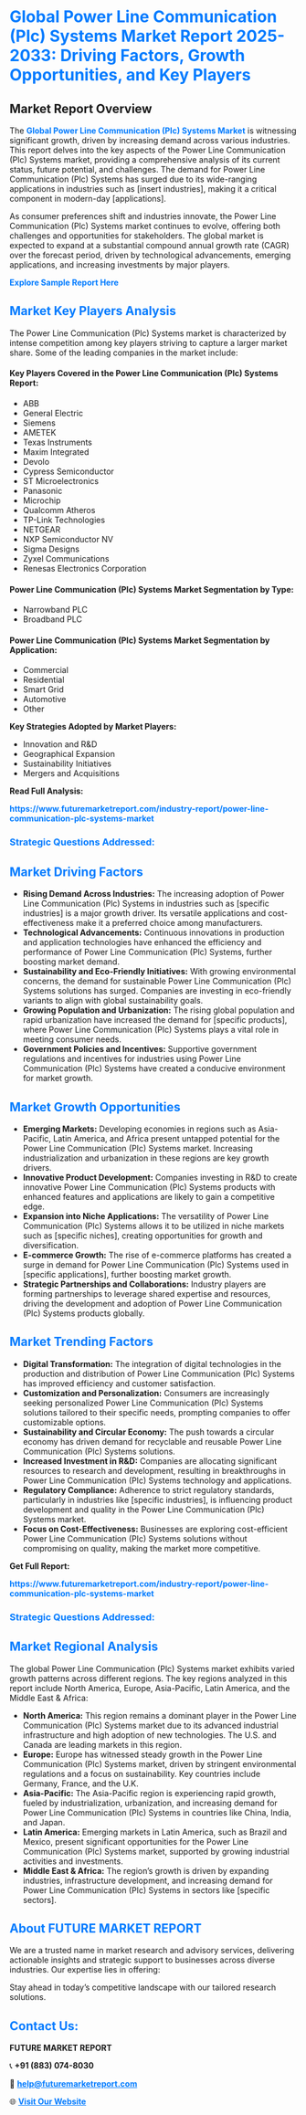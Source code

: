 <h1 style="color: #007BFF;">Global Power Line Communication (Plc) Systems Market Report 2025-2033: Driving Factors, Growth Opportunities, and Key Players</h1>

<section id="overview">
<h2>Market Report Overview</h2>
<p>The <a href="https://www.futuremarketreport.com/industry-report/power-line-communication-plc-systems-market" style="color: #007BFF; text-decoration: none;"><strong>Global Power Line Communication (Plc) Systems Market</strong></a> is witnessing significant growth, driven by increasing demand across various industries. This report delves into the key aspects of the Power Line Communication (Plc) Systems market, providing a comprehensive analysis of its current status, future potential, and challenges. The demand for Power Line Communication (Plc) Systems has surged due to its wide-ranging applications in industries such as [insert industries], making it a critical component in modern-day [applications].</p>
<p>As consumer preferences shift and industries innovate, the Power Line Communication (Plc) Systems market continues to evolve, offering both challenges and opportunities for stakeholders. The global market is expected to expand at a substantial compound annual growth rate (CAGR) over the forecast period, driven by technological advancements, emerging applications, and increasing investments by major players.</p>
</section>

<section id="overview">
<p><a href="https://www.futuremarketreport.com/request-sample/reportId=106383" style="color: #007BFF; text-decoration: none;"><strong>Explore Sample Report Here</strong></a></p>
</section>

<section id="key-players">
<h2 style="color: #007BFF;">Market Key Players Analysis</h2>
<p>The Power Line Communication (Plc) Systems market is characterized by intense competition among key players striving to capture a larger market share. Some of the leading companies in the market include:</p>
<h4>Key Players Covered in the Power Line Communication (Plc) Systems Report:</h4>
<ul><li>ABB</li><li>General Electric</li><li>Siemens</li><li>AMETEK</li><li>Texas Instruments</li><li>Maxim Integrated</li><li>Devolo</li><li>Cypress Semiconductor</li><li>ST Microelectronics</li><li>Panasonic</li><li>Microchip</li><li>Qualcomm Atheros</li><li>TP-Link Technologies</li><li>NETGEAR</li><li>NXP Semiconductor NV</li><li>Sigma Designs</li><li>Zyxel Communications</li><li>Renesas Electronics Corporation</li></ul>
<h4>Power Line Communication (Plc) Systems Market Segmentation by Type:</h4>
<ul><li>Narrowband PLC</li><li>Broadband PLC</li></ul>

<h4>Power Line Communication (Plc) Systems Market Segmentation by Application:</h4>
<ul><li>Commercial</li><li>Residential</li><li>Smart Grid</li><li>Automotive</li><li>Other</li></ul>
<p><strong>Key Strategies Adopted by Market Players:</strong></p>
<ul>
<li>Innovation and R&D</li>
<li>Geographical Expansion</li>
<li>Sustainability Initiatives</li>
<li>Mergers and Acquisitions</li>
</ul>
</section>

<section>
<p><strong>Read Full Analysis: </strong></p><a href="https://www.futuremarketreport.com/industry-report/power-line-communication-plc-systems-market" style="color: #007BFF; text-decoration: none;"><strong>https://www.futuremarketreport.com/industry-report/power-line-communication-plc-systems-market</strong></a>
<h3 style="color: #007BFF;">Strategic Questions Addressed:</h3>
</section>

<section id="driving-factors">
<h2 style="color: #007BFF;">Market Driving Factors</h2>
<ul>
<li><strong>Rising Demand Across Industries:</strong> The increasing adoption of Power Line Communication (Plc) Systems in industries such as [specific industries] is a major growth driver. Its versatile applications and cost-effectiveness make it a preferred choice among manufacturers.</li>
<li><strong>Technological Advancements:</strong> Continuous innovations in production and application technologies have enhanced the efficiency and performance of Power Line Communication (Plc) Systems, further boosting market demand.</li>
<li><strong>Sustainability and Eco-Friendly Initiatives:</strong> With growing environmental concerns, the demand for sustainable Power Line Communication (Plc) Systems solutions has surged. Companies are investing in eco-friendly variants to align with global sustainability goals.</li>
<li><strong>Growing Population and Urbanization:</strong> The rising global population and rapid urbanization have increased the demand for [specific products], where Power Line Communication (Plc) Systems plays a vital role in meeting consumer needs.</li>
<li><strong>Government Policies and Incentives:</strong> Supportive government regulations and incentives for industries using Power Line Communication (Plc) Systems have created a conducive environment for market growth.</li>
</ul>
</section>

<section id="growth-opportunities">
<h2 style="color: #007BFF;">Market Growth Opportunities</h2>
<ul>
<li><strong>Emerging Markets:</strong> Developing economies in regions such as Asia-Pacific, Latin America, and Africa present untapped potential for the Power Line Communication (Plc) Systems market. Increasing industrialization and urbanization in these regions are key growth drivers.</li>
<li><strong>Innovative Product Development:</strong> Companies investing in R&D to create innovative Power Line Communication (Plc) Systems products with enhanced features and applications are likely to gain a competitive edge.</li>
<li><strong>Expansion into Niche Applications:</strong> The versatility of Power Line Communication (Plc) Systems allows it to be utilized in niche markets such as [specific niches], creating opportunities for growth and diversification.</li>
<li><strong>E-commerce Growth:</strong> The rise of e-commerce platforms has created a surge in demand for Power Line Communication (Plc) Systems used in [specific applications], further boosting market growth.</li>
<li><strong>Strategic Partnerships and Collaborations:</strong> Industry players are forming partnerships to leverage shared expertise and resources, driving the development and adoption of Power Line Communication (Plc) Systems products globally.</li>
</ul>
</section>

<section id="trending-factors">
<h2 style="color: #007BFF;">Market Trending Factors</h2>
<ul>
<li><strong>Digital Transformation:</strong> The integration of digital technologies in the production and distribution of Power Line Communication (Plc) Systems has improved efficiency and customer satisfaction.</li>
<li><strong>Customization and Personalization:</strong> Consumers are increasingly seeking personalized Power Line Communication (Plc) Systems solutions tailored to their specific needs, prompting companies to offer customizable options.</li>
<li><strong>Sustainability and Circular Economy:</strong> The push towards a circular economy has driven demand for recyclable and reusable Power Line Communication (Plc) Systems solutions.</li>
<li><strong>Increased Investment in R&D:</strong> Companies are allocating significant resources to research and development, resulting in breakthroughs in Power Line Communication (Plc) Systems technology and applications.</li>
<li><strong>Regulatory Compliance:</strong> Adherence to strict regulatory standards, particularly in industries like [specific industries], is influencing product development and quality in the Power Line Communication (Plc) Systems market.</li>
<li><strong>Focus on Cost-Effectiveness:</strong> Businesses are exploring cost-efficient Power Line Communication (Plc) Systems solutions without compromising on quality, making the market more competitive.</li>
</ul>
</section>

<section>
<p><strong>Get Full Report: </strong></p><a href="https://www.futuremarketreport.com/industry-report/power-line-communication-plc-systems-market" style="color: #007BFF; text-decoration: none;"><strong>https://www.futuremarketreport.com/industry-report/power-line-communication-plc-systems-market</strong></a>
<h3 style="color: #007BFF;">Strategic Questions Addressed:</h3>
</section>


<section id="regional-analysis">
<h2 style="color: #007BFF;">Market Regional Analysis</h2>
<p>The global Power Line Communication (Plc) Systems market exhibits varied growth patterns across different regions. The key regions analyzed in this report include North America, Europe, Asia-Pacific, Latin America, and the Middle East & Africa:</p>
<ul>
<li><strong>North America:</strong> This region remains a dominant player in the Power Line Communication (Plc) Systems market due to its advanced industrial infrastructure and high adoption of new technologies. The U.S. and Canada are leading markets in this region.</li>
<li><strong>Europe:</strong> Europe has witnessed steady growth in the Power Line Communication (Plc) Systems market, driven by stringent environmental regulations and a focus on sustainability. Key countries include Germany, France, and the U.K.</li>
<li><strong>Asia-Pacific:</strong> The Asia-Pacific region is experiencing rapid growth, fueled by industrialization, urbanization, and increasing demand for Power Line Communication (Plc) Systems in countries like China, India, and Japan.</li>
<li><strong>Latin America:</strong> Emerging markets in Latin America, such as Brazil and Mexico, present significant opportunities for the Power Line Communication (Plc) Systems market, supported by growing industrial activities and investments.</li>
<li><strong>Middle East & Africa:</strong> The region’s growth is driven by expanding industries, infrastructure development, and increasing demand for Power Line Communication (Plc) Systems in sectors like [specific sectors].</li>
</ul>
</section>

<footer>
<h2 style="color: #007BFF;">About FUTURE MARKET REPORT</h2>
<p>We are a trusted name in market research and advisory services, delivering actionable insights and strategic support to businesses across diverse industries. Our expertise lies in offering:</p>

<p>Stay ahead in today’s competitive landscape with our tailored research solutions.</p>

<h2 style="color: #007BFF;">Contact Us:</h2>
<p><strong>FUTURE MARKET REPORT</strong></p>
<p>📞 <strong>+91 (883) 074-8030</strong></p>
<p>📧 <strong><a href="mailto:help@futuremarketreport.com" style="color: #007BFF;">help@futuremarketreport.com</a></strong></p>
<p>🌐 <strong><a href="https://www.futuremarketreport.com/" style="color: #007BFF;">Visit Our Website</a></strong></p>
</footer>